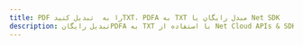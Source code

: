 ---title: PDF را به  تبدیل کنیدTXT، PDFA به TXT مبدل رایگان یا Net SDKdescription: تبدیل رایگانPDFA به TXT با استفاده از Net Cloud APIs & SDK همچنین اسناد PDF را در Cloud ایجاد، ویرایش و رندر کنید.---